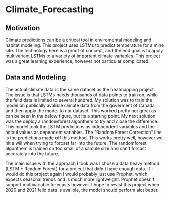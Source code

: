 # Climate_Forecasting


## Motivation 
Climate predictions can be a critical tool in enviromental modeling and habitat modeling. This project uses LSTMs to predict temperature for a mine site. The technology here is a proof of concept, and the end goal is to apply multivariant LSTMs to a variety of important climate variables. This project was a great learning experience, however not particular complicated. 

## Data and Modeling
The actual climate data is the same dataset as the heatmapping project. The issue is that LSTMs needs thousands of data points to train on, while the feild data is limited to several hundred. My solution was to train the model on publically avalible climate data from the goverment of Canada, and then apply the model to our dataset. This worked pretty not great as can be seen in the below figure, but its a starting point. My next solution was the deploy a randomforest algorithem to try and close the difference. This model took the LSTM predictions as independent variables and the actaul values as dependent variables. The "Random Forest Correction" line is the predictions made off this method. This works pretty well, however we hit a will when trying to forcast far into the future. The randomforest algorithem is trained on too small of a sample size and can't forcast accurately into the future. 

The main issue with the approach I took was I chose a data heavy method (LSTM + Random Forest) for a project that didn't have enough data. If I would do this project again I would probably just use Prophet, which expects seasonal trends and is much more lightweight. Prophet doesn't support multivariable forecasts however. I hope to revist this project when 2020 and 2021 feild data is avalible, the model should perform alot better. 


